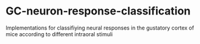 # GC-neuron-response-classification
Implementations for classifiying neural responses in the gustatory cortex of mice according to different intraoral stimuli
